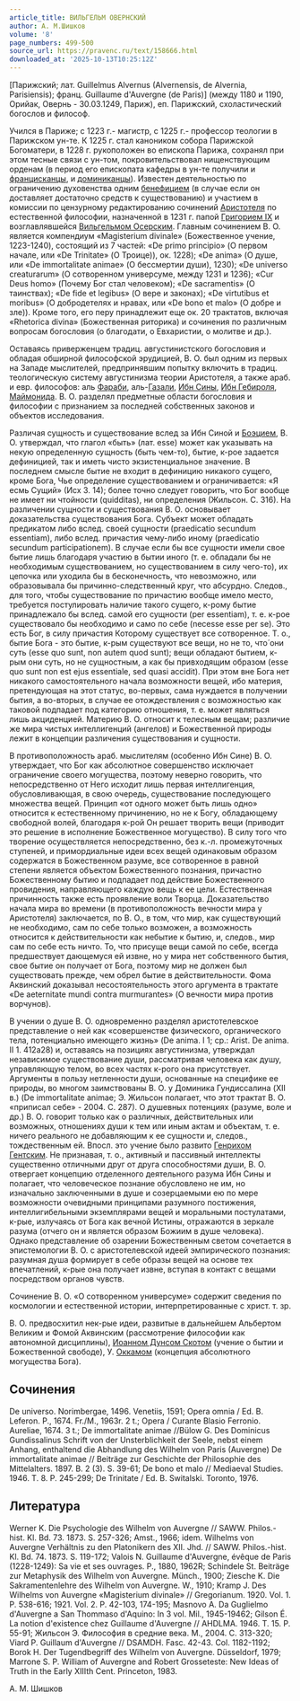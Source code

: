 ```yaml
---
article_title: ВИЛЬГЕЛЬМ ОВЕРНСКИЙ
author: А. М.Шишков
volume: '8'
page_numbers: 499-500
source_url: https://pravenc.ru/text/158666.html
downloaded_at: '2025-10-13T10:25:12Z'
---
```


[Парижский; лат. Guillelmus Alvernus (Alvernensis, de Alvernia, Parisiensis); франц. Guillaume d'Auvergne (de Paris)] (между 1180 и 1190, Орийак, Овернь - 30.03.1249, Париж), еп. Парижский, схоластический богослов и философ.

Учился в Париже; с 1223 г.- магистр, с 1225 г.- профессор теологии в Парижском ун-те. К 1225 г. стал каноником собора Парижской Богоматери, в 1228 г. рукоположен во епископа Парижа, сохранял при этом тесные связи с ун-том, покровительствовал нищенствующим орденам (в период его епископата кафедры в ун-те получили и [францисканцы](https://pravenc.ru/text/Францисканцы.html), и [доминиканцы](https://pravenc.ru/text/доминиканцы.html)). Известен деятельностью по ограничению духовенства одним [бенефицием](https://pravenc.ru/text/бенефицием.html) (в случае если он доставляет достаточно средств к существованию) и участием в комиссии по цензурному редактированию сочинений [Аристотеля](https://pravenc.ru/text/АРИСТОТЕЛЬ.html) по естественной философии, назначенной в 1231 г. папой [Григорием IX](<https://pravenc.ru/text/Григорием IX.html>) и возглавлявшейся [Вильгельмом Осерским](<https://pravenc.ru/text/Вильгельмом Осерским.html>). Главным сочинением В. О. является компендиум «Magisterium divinale» (Божественное учение, 1223-1240), состоящий из 7 частей: «De primo principio» (О первом начале, или «De Trinitate» (О Троице)), ок. 1228); «De anima» (О душе, или «De immortalitate animae» (О бессмертии души), 1230); «De universo creaturarum» (О сотворенном универсуме, между 1231 и 1236); «Cur Deus homo» (Почему Бог стал человеком); «De sacramentis» (О таинствах); «De fide et legibus» (О вере и законах); «De virtutibus et moribus» (О добродетелях и нравах, или «De bono et malo» (О добре и зле)). Кроме того, его перу принадлежит еще ок. 20 трактатов, включая «Rhetorica divina» (Божественная риторика) и сочинения по различным вопросам богословия (о благодати, о Евхаристии, о молитве и др.).

Оставаясь приверженцем традиц. августинистского богословия и обладая обширной философской эрудицией, В. О. был одним из первых на Западе мыслителей, предпринявшим попытку включить в традиц. теологическую систему августинизма теории Аристотеля, а также араб. и евр. философов: аль [Фараби](https://pravenc.ru/text/Фараби.html), аль-[Газали](https://pravenc.ru/text/Газали.html), [Ибн Сины](<https://pravenc.ru/text/Ибн Сины.html>), [Ибн Гебироля](<https://pravenc.ru/text/Ибн Гебироля.html>), [Маймонида](https://pravenc.ru/text/Маймонид.html). В. О. разделял предметные области богословия и философии с признанием за последней собственных законов и объектов исследования.

Различая сущность и существование вслед за Ибн Синой и [Боэцием](https://pravenc.ru/text/Боэций.html), В. О. утверждал, что глагол «быть» (лат. esse) может как указывать на некую определенную сущность (быть чем-то), бытие, к-рое задается дефиницией, так и иметь чисто экзистенциальное значение. В последнем смысле бытие не входит в дефиницию никакого сущего, кроме Бога, Чье определение существованием и ограничивается: «Я есмь Сущий» (Исх 3. 14); более точно следует говорить, что Бог вообще не имеет ни чтойности (quidditas), ни определения (Жильсон. С. 316). На различении сущности и существования В. О. основывает доказательства существования Бога. Субъект может обладать предикатом либо вслед. своей сущности (praedicatio secundum essentiam), либо вслед. причастия чему-либо иному (praedicatio secundum participationem). В случае если бы все сущности имели свое бытие лишь благодаря участию в бытии иного (т. е. обладали бы не необходимым существованием, но существованием в силу чего-то), их цепочка или уходила бы в бесконечность, что невозможно, или образовывала бы причинно-следственный круг, что абсурдно. Следов., для того, чтобы существование по причастию вообще имело место, требуется постулировать наличие такого сущего, к-рому бытие принадлежало бы вслед. самой его сущности (per essentiam), т. е. к-рое существовало бы необходимо и само по себе (necesse esse per se). Это есть Бог, в силу причастия Которому существует все сотворенное. Т. о., бытие Бога - это бытие, к-рым существуют все вещи, но не то, что́ они суть (esse quo sunt, non autem quod sunt); вещи обладают бытием, к-рым они суть, но не сущностным, а как бы привходящим образом (esse quo sunt non est ejus essentiale, sed quasi accidit). При этом вне Бога нет никакого самостоятельного начала возможности вещей, ибо материя, претендующая на этот статус, во-первых, сама нуждается в получении бытия, а во-вторых, в случае ее отождествления с возможностью как таковой подпадает под категорию отношения, т. е. может являться лишь акциденцией. Материю В. О. относит к телесным вещам; различие же мира чистых интеллигенций (ангелов) и Божественной природы лежит в концепции различения существования и сущности.

В противоположность араб. мыслителям (особенно Ибн Сине) В. О. утверждает, что Бог как абсолютное совершенство исключает ограничение своего могущества, поэтому неверно говорить, что непосредственно от Него исходит лишь первая интеллигенция, обусловливающая, в свою очередь, существование последующего множества вещей. Принцип «от одного может быть лишь одно» относится к естественному причинению, но не к Богу, обладающему свободной волей, благодаря к-рой Он решает творить вещи (приводит это решение в исполнение Божественное могущество). В силу того что творение осуществляется непосредственно, без к.-л. промежуточных ступеней, и примордиальные идеи всех вещей одинаковым образом содержатся в Божественном разуме, все сотворенное в равной степени является объектом Божественного познания, причастно Божественному бытию и подпадает под действие Божественного провидения, направляющего каждую вещь к ее цели. Естественная причинность также есть проявление воли Творца. Доказательство начала мира во времени (в противоположность вечности мира у Аристотеля) заключается, по В. О., в том, что мир, как существующий не необходимо, сам по себе только возможен, а возможность относится к действительности как небытие к бытию, и, следов., мир сам по себе есть ничто. То, что присуще вещи самой по себе, всегда предшествует дающемуся ей извне, но у мира нет собственного бытия, свое бытие он получает от Бога, поэтому мир не должен был существовать прежде, чем обрел бытие в действительности. Фома Аквинский доказывал несостоятельность этого аргумента в трактате «De aeternitate mundi contra murmurantes» (О вечности мира против ворчунов).

В учении о душе В. О. одновременно разделял аристотелевское представление о ней как «совершенстве физического, органического тела, потенциально имеющего жизнь» (De anima. I 1; ср.: Arist. De anima. II 1. 412а28) и, оставаясь на позициях августинизма, утверждал независимое существование души, рассматривая человека как душу, управляющую телом, во всех частях к-рого она присутствует. Аргументы в пользу нетленности души, основанные на специфике ее природы, во многом заимствованы В. О. у Доминика Гундиссалина (XII в.) (De immortalitate animae; Э. Жильсон полагает, что этот трактат В. О. «приписал себе» - 2004. С. 287). О душевных потенциях (разуме, воле и др.) В. О. говорит только как о различных, действительных или возможных, отношениях души к тем или иным актам и объектам, т. е. ничего реального не добавляющим к ее сущности и, следов., тождественным ей. Впосл. это учение было развито [Генрихом Гентским](<https://pravenc.ru/text/Генрихом Гентским.html>). Не признавая, т. о., активный и пассивный интеллекты существенно отличными друг от друга способностями души, В. О. отвергает концепцию отделенного деятельного разума Ибн Сины и полагает, что человеческое познание обусловлено не им, но изначально заключенными в душе и созерцаемыми ею по мере возможности очевидными принципами разумного постижения, интеллигибельными экземплярами вещей и моральными постулатами, к-рые, излучаясь от Бога как вечной Истины, отражаются в зеркале разума (отчего он и является образом Божиим в душе человека). Однако представление об озарении Божественным светом сочетается в эпистемологии В. О. с аристотелевской идеей эмпирического познания: разумная душа формирует в себе образы вещей на основе тех впечатлений, к-рые она получает извне, вступая в контакт с вещами посредством органов чувств.

Сочинение В. О. «О сотворенном универсуме» содержит сведения по космологии и естественной истории, интерпретированные с христ. т. зр.

В. О. предвосхитил нек-рые идеи, развитые в дальнейшем Альбертом Великим и Фомой Аквинским (рассмотрение философии как автономной дисциплины), [Иоанном Дунсом Скотом](<https://pravenc.ru/text/Иоанном Дунсом Скотом.html>) (учение о бытии и Божественной свободе), У. [Оккамом](https://pravenc.ru/text/Оккам.html) (концепция абсолютного могущества Бога).

## Сочинения

De universo. Norimbergae, 1496. Venetiis, 1591; Opera omnia / Ed. B. Leferon. P., 1674. Fr./M., 1963r. 2 t.; Opera / Curante Blasio Ferronio. Aureliae, 1674. 3 t.; De immortalitate animae //Bülow G. Des Dominicus Gundissalinus Schrift von der Unsterblichkeit der Seele, nebst einem Anhang, enthaltend die Abhandlung des Wilhelm von Paris (Auvergne) De immortalitate animae // Beiträge zur Geschichte der Philosophie des Mittelalters. 1897. B. 2 (3). S. 39-61; De bono et malo // Mediaeval Studies. 1946. T. 8. P. 245-299; De Trinitate / Ed. B. Switalski. Toronto, 1976.

## Литература

Werner K. Die Psychologie des Wilhelm von Auvergne // SAWW. Philos.-hist. Kl. Bd. 73. 1873. S. 257-326; Amst., 1966; idem. Wilhelms von Auvergne Verhältnis zu den Platonikern des XII. Jhd. // SAWW. Philos.-hist. Kl. Bd. 74. 1873. S. 119-172; Valois N. Guillaume d'Auvergne, évêque de Paris (1228-1249): Sa vie et ses ouvrages. P., 1880, 1962R; Schindele St. Beiträge zur Metaphysik des Wilhelm von Auvergne. Münch., 1900; Ziesche K. Die Sakramentenlehre des Wilhelm von Auvergne. W., 1910; Kramp J. Des Wilhelms von Auvergne «Magisterium divinale» // Gregorianum. 1920. Vol. 1. P. 538-616; 1921. Vol. 2. P. 42-103, 174-195; Masnovo A. Da Guglielmo d'Auvergne a San Thommaso d'Aquino: In 3 vol. Mil., 1945-19462; Gilson É. La notion d'existence chez Guillaume d'Auvergne // AHDLMA. 1946. T. 15. P. 55-91; Жильсон Э. Философия в средние века. М., 2004. С. 313-320; Viard P. Guillaum d'Auvergne // DSAMDH. Fasc. 42-43. Col. 1182-1192; Borok H. Der Tugendbegriff des Wilhelm von Auvergne. Düsseldorf, 1979; Marrone S. P. William of Auvergne and Robert Grosseteste: New Ideas of Truth in the Early XIIIth Cent. Princeton, 1983.

А. М.  Шишков
